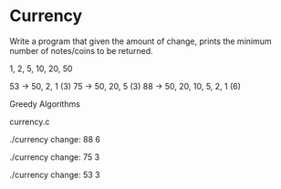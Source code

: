 # Currency
Write a program that given the amount of change, prints the minimum number of notes/coins to be returned. 

1, 2, 5, 10, 20, 50 

53 -> 50, 2, 1 (3)
75 -> 50, 20, 5 (3)
88 -> 50, 20, 10, 5, 2, 1 (6)


Greedy Algorithms

currency.c 

./currency
change: 88
6

./currency
change: 75
3

./currency
change: 53
3






